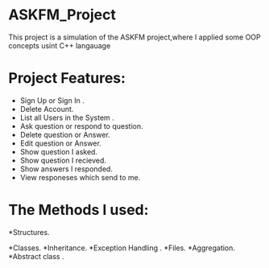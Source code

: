 # ASKFM_Project
This project is a simulation of the ASKFM project,where I applied some OOP concepts usint C++ langauage

# Project Features:
  * Sign Up or Sign In .
  * Delete Account.
  * List all Users in the System .
  * Ask question or respond to question.
  * Delete question or Answer.
  * Edit question or Answer.
  * Show question I asked.
  * Show question I recieved.
  * Show answers I responded.
  * View responeses which send to me.
# The Methods I used:
  *Structures.
  
  *Classes.
  *Inheritance.
  *Exception Handling .
  *Files.
  *Aggregation.
  *Abstract class .
  
